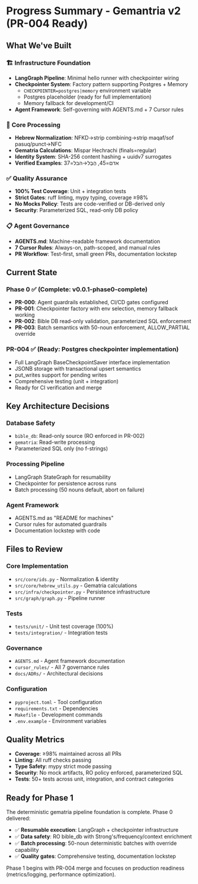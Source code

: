 # Progress Summary - Gemantria v2 (PR-004 Ready)

## What We've Built

### 🏗️ **Infrastructure Foundation**
- **LangGraph Pipeline**: Minimal hello runner with checkpointer wiring
- **Checkpointer System**: Factory pattern supporting Postgres + Memory
  - `CHECKPOINTER=postgres|memory` environment variable
  - Postgres placeholder (ready for full implementation)
  - Memory fallback for development/CI
- **Agent Framework**: Self-governing with AGENTS.md + 7 Cursor rules

### 🔧 **Core Processing**
- **Hebrew Normalization**: NFKD→strip combining→strip maqaf/sof pasuq/punct→NFC
- **Gematria Calculations**: Mispar Hechrachi (finals=regular)
- **Identity System**: SHA-256 content hashing + uuidv7 surrogates
- **Verified Examples**: אדם=45, הֶבֶל→הבל=37

### ✅ **Quality Assurance**
- **100% Test Coverage**: Unit + integration tests
- **Strict Gates**: ruff linting, mypy typing, coverage ≥98%
- **No Mocks Policy**: Tests are code-verified or DB-derived only
- **Security**: Parameterized SQL, read-only DB policy

### 📋 **Agent Governance**
- **AGENTS.md**: Machine-readable framework documentation
- **7 Cursor Rules**: Always-on, path-scoped, and manual rules
- **PR Workflow**: Test-first, small green PRs, documentation lockstep

## Current State

### Phase 0 ✅ (Complete: v0.0.1-phase0-complete)
- **PR-000**: Agent guardrails established, CI/CD gates configured
- **PR-001**: Checkpointer factory with env selection, memory fallback working
- **PR-002**: Bible DB read-only validation, parameterized SQL enforcement
- **PR-003**: Batch semantics with 50-noun enforcement, ALLOW_PARTIAL override

### PR-004 ✅ (Ready: Postgres checkpointer implementation)
- Full LangGraph BaseCheckpointSaver interface implementation
- JSONB storage with transactional upsert semantics
- put_writes support for pending writes
- Comprehensive testing (unit + integration)
- Ready for CI verification and merge

## Key Architecture Decisions

### Database Safety
- `bible_db`: Read-only source (RO enforced in PR-002)
- `gematria`: Read-write processing
- Parameterized SQL only (no f-strings)

### Processing Pipeline
- LangGraph StateGraph for resumability
- Checkpointer for persistence across runs
- Batch processing (50 nouns default, abort on failure)

### Agent Framework
- AGENTS.md as "README for machines"
- Cursor rules for automated guardrails
- Documentation lockstep with code

## Files to Review

### Core Implementation
- `src/core/ids.py` - Normalization & identity
- `src/core/hebrew_utils.py` - Gematria calculations
- `src/infra/checkpointer.py` - Persistence infrastructure
- `src/graph/graph.py` - Pipeline runner

### Tests
- `tests/unit/` - Unit test coverage (100%)
- `tests/integration/` - Integration tests

### Governance
- `AGENTS.md` - Agent framework documentation
- `cursor_rules/` - All 7 governance rules
- `docs/ADRs/` - Architectural decisions

### Configuration
- `pyproject.toml` - Tool configuration
- `requirements.txt` - Dependencies
- `Makefile` - Development commands
- `.env.example` - Environment variables

## Quality Metrics
- **Coverage**: ≥98% maintained across all PRs
- **Linting**: All ruff checks passing
- **Type Safety**: mypy strict mode passing
- **Security**: No mock artifacts, RO policy enforced, parameterized SQL
- **Tests**: 50+ tests across unit, integration, and contract categories

## Ready for Phase 1
The deterministic gematria pipeline foundation is complete. Phase 0 delivered:

- ✅ **Resumable execution**: LangGraph + checkpointer infrastructure
- ✅ **Data safety**: RO bible_db with Strong's/frequency/context enrichment
- ✅ **Batch processing**: 50-noun deterministic batches with override capability
- ✅ **Quality gates**: Comprehensive testing, documentation lockstep

Phase 1 begins with PR-004 merge and focuses on production readiness (metrics/logging, performance optimization).
